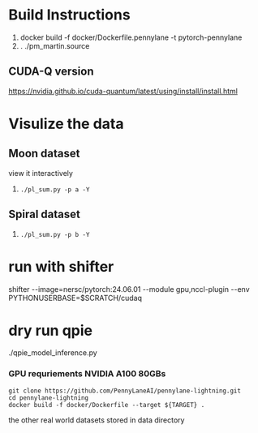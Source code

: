 # Build Instructions

1. docker build -f docker/Dockerfile.pennylane -t pytorch-pennylane
2. . ./pm_martin.source

## CUDA-Q version
https://nvidia.github.io/cuda-quantum/latest/using/install/install.html

# Visulize the data

## Moon dataset 

view it interactively 
1. `./pl_sum.py -p a -Y`

## Spiral dataset
1. `./pl_sum.py -p b -Y`

# run with shifter
shifter --image=nersc/pytorch:24.06.01 --module gpu,nccl-plugin --env PYTHONUSERBASE=$SCRATCH/cudaq

# dry run qpie
./qpie_model_inference.py

### GPU requriements NVIDIA A100 80GBs

```
git clone https://github.com/PennyLaneAI/pennylane-lightning.git
cd pennylane-lightning
docker build -f docker/Dockerfile --target ${TARGET} .
```

the other real world datasets stored in data directory



